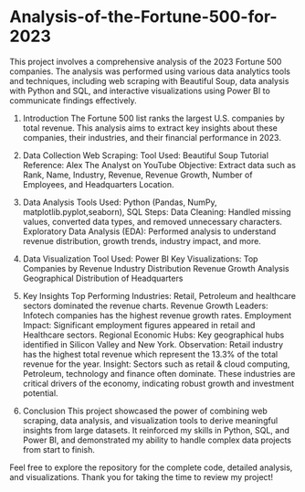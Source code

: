 # Analysis-of-the-Fortune-500-for-2023
This project involves a comprehensive analysis of the 2023 Fortune 500 companies. The analysis was performed using various data analytics tools and techniques, including web scraping with Beautiful Soup, data analysis with Python and SQL, and interactive visualizations using Power BI to communicate findings effectively.

1. Introduction
The Fortune 500 list ranks the largest U.S. companies by total revenue. This analysis aims to extract key insights about these companies, their industries, and their financial performance in 2023.

2. Data Collection
Web Scraping:
Tool Used: Beautiful Soup
Tutorial Reference: Alex The Analyst on YouTube
Objective: Extract data such as Rank, Name, Industry, Revenue, Revenue Growth, Number of Employees, and Headquarters Location.

3. Data Analysis
Tools Used: Python (Pandas, NumPy, matplotlib.pyplot,seaborn), SQL
Steps:
Data Cleaning: Handled missing values, converted data types, and removed unnecessary characters.
Exploratory Data Analysis (EDA): Performed analysis to understand revenue distribution, growth trends, industry impact, and more.

4. Data Visualization
Tool Used: Power BI
Key Visualizations:
Top Companies by Revenue 
Industry Distribution
Revenue Growth Analysis
Geographical Distribution of Headquarters

5. Key Insights
Top Performing Industries: Retail, Petroleum and healthcare sectors dominated the revenue charts.
Revenue Growth Leaders: Infotech companies has the highest revenue growth rates.
Employment Impact: Significant employment figures appeared in retail and Healthcare sectors.
Regional Economic Hubs: Key geographical hubs identified in Silicon Valley and New York.
Observation: Retail industry has the highest total revenue which represent the 13.3% of the total revenue for the year.
Insight: Sectors such as retail & cloud computing, Petroleum, technology and finance often dominate. These industries are critical drivers of the economy, indicating robust growth and investment potential.

6. Conclusion
This project showcased the power of combining web scraping, data analysis, and visualization tools to derive meaningful insights from large datasets. It reinforced my skills in Python, SQL, and Power BI, and demonstrated my ability to handle complex data projects from start to finish.

Feel free to explore the repository for the complete code, detailed analysis, and visualizations. Thank you for taking the time to review my project!

